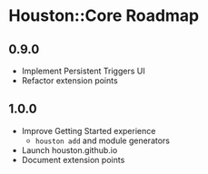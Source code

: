 # Houston::Core Roadmap

## 0.9.0

 - Implement Persistent Triggers UI
 - Refactor extension points

## 1.0.0

 - Improve Getting Started experience
    - `houston add` and module generators
 - Launch houston.github.io
 - Document extension points

